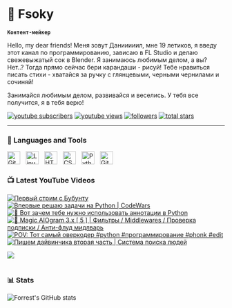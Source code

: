 # 🥑 Fsoky

**`Контент-мейкер`**

Hello, my dear friends! Меня зовут Данииииил, мне 19 летиков, я введу этот канал по программированию, зависаю в FL Studio и делаю свежевыжатый сок в Blender. Я занимаюсь любимым делом, а вы? Нет..? Тогда прямо сейчас бери карандаши - рисуй! Тебе нравиться писать стихи - хватайся за ручку с глянцевыми, черными чернилами и сочиняй!

Занимайся любимым делом, развивайся и веселись. У тебя все получится, я в тебя верю!

   <p align="left">
      <a href="https://www.youtube.com/c/fknight?sub_confirmation=1">
         <img alt="youtube subscribers" title="Subscribe to my YouTube channel" src="https://custom-icon-badges.demolab.com/youtube/channel/subscribers/UCeiC2G8vcz6tBmvVo8ydMgQ?color=%23E05D44&label=SUBSCRIBE&logo=video&logoColor=white&style=for-the-badge&labelColor=CE4630"/></a> 
      <a href="https://www.youtube.com/c/fknight">
         <img alt="youtube views" title="YouTube views" src="https://custom-icon-badges.demolab.com/youtube/channel/views/UCeiC2G8vcz6tBmvVo8ydMgQ?color=%23E1AD0E&logo=eye&logoColor=white&style=for-the-badge&labelColor=C79600"/></a> 
      <a href="https://github.com/ForrestKnight?tab=followers">
         <img alt="followers" title="Follow me on Github" src="https://custom-icon-badges.demolab.com/github/followers/Fsoky?color=236ad3&labelColor=1155ba&style=for-the-badge&logo=person-add&label=Follow&logoColor=white"/></a>
      <a href="https://github.com/ForrestKnight?tab=repositories&sort=stargazers">
         <img alt="total stars" title="Total stars on GitHub" src="https://custom-icon-badges.demolab.com/github/stars/Fsoky?color=55960c&style=for-the-badge&labelColor=488207&logo=star"/></a>
   </p>

---

### 🧰 Languages and Tools

<img align="left" alt="Git" width="30px" style="padding-right:10px;" src="https://cdn.jsdelivr.net/gh/devicons/devicon/icons/git/git-original.svg" />
<img align="left" alt="Linux" width="30px" style="padding-right:10px;" src="https://cdn.jsdelivr.net/gh/devicons/devicon/icons/linux/linux-original.svg" />
<img align="left" alt="HTML" width="30px" style="padding-right:10px;" src="https://cdn.jsdelivr.net/gh/devicons/devicon/icons/html5/html5-plain.svg" />
<img align="left" alt="CSS" width="30px" style="padding-right:10px;" src="https://cdn.jsdelivr.net/gh/devicons/devicon/icons/css3/css3-plain.svg" />
<img align="left" alt="Python" width="30px" style="padding-right:10px;" src="https://cdn.jsdelivr.net/gh/devicons/devicon/icons/python/python-plain.svg" />
<img align="left" alt="GitHub" width="30px" style="padding-right:10px;" src="https://cdn.jsdelivr.net/gh/devicons/devicon/icons/github/github-original.svg" />

<br />

#

### 📺 Latest YouTube Videos

<!-- BEGIN YOUTUBE-CARDS -->
[![Первый стрим с Бубунту](https://ytcards.demolab.com/?id=loIGe8wi7m4&title=%D0%9F%D0%B5%D1%80%D0%B2%D1%8B%D0%B9+%D1%81%D1%82%D1%80%D0%B8%D0%BC+%D1%81+%D0%91%D1%83%D0%B1%D1%83%D0%BD%D1%82%D1%83&lang=en&timestamp=1699384413&background_color=%230d1117&title_color=%23ffffff&stats_color=%23dedede&max_title_lines=1&width=250&border_radius=5 "Первый стрим с Бубунту")](https://www.youtube.com/watch?v=loIGe8wi7m4)
[![Впервые решаю задачи на Python | CodeWars](https://ytcards.demolab.com/?id=tR_ntB22CwU&title=%D0%92%D0%BF%D0%B5%D1%80%D0%B2%D1%8B%D0%B5+%D1%80%D0%B5%D1%88%D0%B0%D1%8E+%D0%B7%D0%B0%D0%B4%D0%B0%D1%87%D0%B8+%D0%BD%D0%B0+Python+%7C+CodeWars&lang=en&timestamp=1699384851&background_color=%230d1117&title_color=%23ffffff&stats_color=%23dedede&max_title_lines=1&width=250&border_radius=5 "Впервые решаю задачи на Python | CodeWars")](https://www.youtube.com/watch?v=tR_ntB22CwU)
[![🎃 Вот зачем тебе нужно использовать аннотации в Python](https://ytcards.demolab.com/?id=8lwH_pc061s&title=%F0%9F%8E%83+%D0%92%D0%BE%D1%82+%D0%B7%D0%B0%D1%87%D0%B5%D0%BC+%D1%82%D0%B5%D0%B1%D0%B5+%D0%BD%D1%83%D0%B6%D0%BD%D0%BE+%D0%B8%D1%81%D0%BF%D0%BE%D0%BB%D1%8C%D0%B7%D0%BE%D0%B2%D0%B0%D1%82%D1%8C+%D0%B0%D0%BD%D0%BD%D0%BE%D1%82%D0%B0%D1%86%D0%B8%D0%B8+%D0%B2+Python&lang=en&timestamp=1698764089&background_color=%230d1117&title_color=%23ffffff&stats_color=%23dedede&max_title_lines=1&width=250&border_radius=5 "🎃 Вот зачем тебе нужно использовать аннотации в Python")](https://www.youtube.com/watch?v=8lwH_pc061s)
[![🔮 Magic AIOgram 3.x [ 5 ] | Фильтры / Middlewares / Проверка подписки / Анти-флуд мидлварь](https://ytcards.demolab.com/?id=Lwq6VgCfpBc&title=%F0%9F%94%AE+Magic+AIOgram+3.x+%5B+5+%5D+%7C+%D0%A4%D0%B8%D0%BB%D1%8C%D1%82%D1%80%D1%8B+%2F+Middlewares+%2F+%D0%9F%D1%80%D0%BE%D0%B2%D0%B5%D1%80%D0%BA%D0%B0+%D0%BF%D0%BE%D0%B4%D0%BF%D0%B8%D1%81%D0%BA%D0%B8+%2F+%D0%90%D0%BD%D1%82%D0%B8-%D1%84%D0%BB%D1%83%D0%B4+%D0%BC%D0%B8%D0%B4%D0%BB%D0%B2%D0%B0%D1%80%D1%8C&lang=en&timestamp=1698504296&background_color=%230d1117&title_color=%23ffffff&stats_color=%23dedede&max_title_lines=1&width=250&border_radius=5 "🔮 Magic AIOgram 3.x [ 5 ] | Фильтры / Middlewares / Проверка подписки / Анти-флуд мидлварь")](https://www.youtube.com/watch?v=Lwq6VgCfpBc)
[![POV: Тот самый оверкодер #python #программирование #phonk #edit](https://ytcards.demolab.com/?id=zXXPo4EMhBg&title=POV%3A+%D0%A2%D0%BE%D1%82+%D1%81%D0%B0%D0%BC%D1%8B%D0%B9+%D0%BE%D0%B2%D0%B5%D1%80%D0%BA%D0%BE%D0%B4%D0%B5%D1%80+%23python+%23%D0%BF%D1%80%D0%BE%D0%B3%D1%80%D0%B0%D0%BC%D0%BC%D0%B8%D1%80%D0%BE%D0%B2%D0%B0%D0%BD%D0%B8%D0%B5+%23phonk+%23edit&lang=en&timestamp=1698152697&background_color=%230d1117&title_color=%23ffffff&stats_color=%23dedede&max_title_lines=1&width=250&border_radius=5 "POV: Тот самый оверкодер #python #программирование #phonk #edit")](https://www.youtube.com/watch?v=zXXPo4EMhBg)
[![Пишем дайвинчика вторая часть | Система поиска людей](https://ytcards.demolab.com/?id=UbnaeCpLS6Y&title=%D0%9F%D0%B8%D1%88%D0%B5%D0%BC+%D0%B4%D0%B0%D0%B9%D0%B2%D0%B8%D0%BD%D1%87%D0%B8%D0%BA%D0%B0+%D0%B2%D1%82%D0%BE%D1%80%D0%B0%D1%8F+%D1%87%D0%B0%D1%81%D1%82%D1%8C+%7C+%D0%A1%D0%B8%D1%81%D1%82%D0%B5%D0%BC%D0%B0+%D0%BF%D0%BE%D0%B8%D1%81%D0%BA%D0%B0+%D0%BB%D1%8E%D0%B4%D0%B5%D0%B9&lang=en&timestamp=1698091433&background_color=%230d1117&title_color=%23ffffff&stats_color=%23dedede&max_title_lines=1&width=250&border_radius=5 "Пишем дайвинчика вторая часть | Система поиска людей")](https://www.youtube.com/watch?v=UbnaeCpLS6Y)
<!-- END YOUTUBE-CARDS -->

[<img src="https://custom-icon-badges.demolab.com/badge/-Subscribe%20For%20More-red?style=for-the-badge&logo=video&logoColor=white"/>](https://www.youtube.com/c/Фсоки?sub_confirmation=1)

#

### 📊 Stats

![Forrest's GitHub stats](https://github-readme-stats.vercel.app/api?username=fsoky&show_icons=true&theme=dracula)

<!-- ![GitHub Streak](https://streak-stats.demolab.com?user=ForrestKnight&theme=dracula&border_radius=4.5) -->
